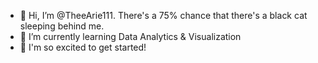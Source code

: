 - 👋 Hi, I’m @TheeArie111. There's a 75% chance that there's a black cat sleeping behind me.
- 🌱 I’m currently learning Data Analytics & Visualization
- 💞️ I'm so excited to get started!


<!---
TheeArie111/TheeArie111 is a ✨ special ✨ repository because its `README.md` (this file) appears on your GitHub profile.
You can click the Preview link to take a look at your changes.
--->
